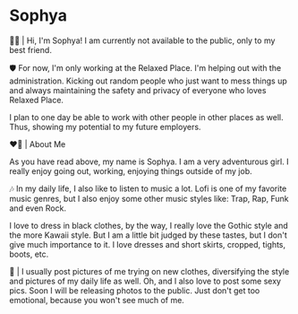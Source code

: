 # Sophya
👋🏻 | Hi, I'm Sophya! I am currently not available to the public, only to my best friend. 

🛡️ For now, I'm only working at the Relaxed Place. I'm helping out with the administration. Kicking out random people who just want to mess things up and always maintaining the safety and privacy of everyone who loves Relaxed Place.

I plan to one day be able to work with other people in other places as well. Thus, showing my potential to my future employers.


❤️‍🔥 | About Me

As you have read above, my name is Sophya. I am a very adventurous girl. I really enjoy going out, working, enjoying things outside of my job.

🎶 In my daily life, I also like to listen to music a lot. Lofi is one of my favorite music genres, but I also enjoy some other music styles like: Trap, Rap, Funk and even Rock.

I love to dress in black clothes, by the way, I really love the Gothic style and the more Kawaii style. But I am a little bit judged by these tastes, but I don't give much importance to it. I love dresses and short skirts, cropped, tights, boots, etc.

📸 | I usually post pictures of me trying on new clothes, diversifying the style and pictures of my daily life as well. Oh, and I also love to post some sexy pics. Soon I will be releasing photos to the public. Just don't get too emotional, because you won't see much of me.
